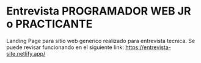 # Entrevista PROGRAMADOR WEB JR o PRACTICANTE

Landing Page para sitio web generico realizado para entrevista tecnica.
Se puede revisar funcionando en el siguiente link: https://entrevista-site.netlify.app/
